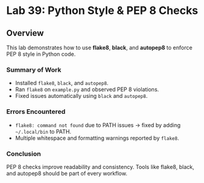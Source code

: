 # Lab 39: Python Style & PEP 8 Checks

## Overview
This lab demonstrates how to use **flake8**, **black**, and **autopep8** to enforce PEP 8 style in Python code.

### Summary of Work
- Installed `flake8`, `black`, and `autopep8`.
- Ran `flake8` on `example.py` and observed PEP 8 violations.
- Fixed issues automatically using `black` and `autopep8`.

### Errors Encountered
- `flake8: command not found` due to PATH issues → fixed by adding `~/.local/bin` to PATH.
- Multiple whitespace and formatting warnings reported by `flake8`.

### Conclusion
PEP 8 checks improve readability and consistency. Tools like flake8, black, and autopep8 should be part of every workflow.
